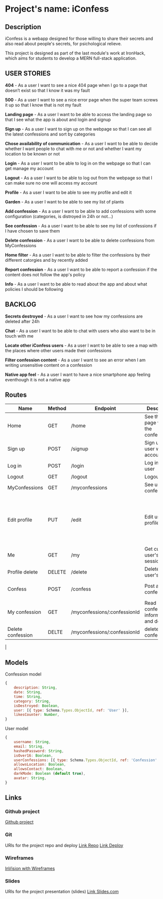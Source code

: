 # Project's name: iConfess


## Description

iConfess is a webapp designed for those willing to share their secrets and also read about people's secrets, for psichological relieve. 

This project is designed as part of the last module's work at IronHack, which aims for students to develop a MERN full-stack application.

## USER STORIES

**404** - As a user I want to see a nice 404 page when I go to a page that doesn’t exist so that I know it was my fault

**500** - As a user I want to see a nice error page when the super team screws it up so that I know that is not my fault

**Landing page** - As a user I want to be able to access the landing page so that I see what the app is about and login and signup

**Sign up** - As a user I want to sign up on the webpage so that I can see all the latest confessions and sort by categories

**Chose availability of communication** - As a user I want to be able to decide whether I want people to chat with me or not and whether I want my location to be known or not

**Login** - As a user I want to be able to log in on the webpage so that I can get manage my account

**Logout** - As a user I want to be able to log out from the webpage so that I can make sure no one will access my account

**Profile** - As a user I want to be able to see my profile and edit it

**Garden** - As a user I want to be able to see my list of plants

**Add confession** - As a user I want to be able to add confessions with some configuration (categories, is distroyed in 24h or not...)

**See confession** - As a user I want to be able to see my list of confessions if I have chosen to save them

**Delete confession** - As a user I want to be able to delete confessions from MyConfessions

**Home filter** - As a user I want to be able to filter the confessions by their different catorgies and by recently added

**Report confession** - As a user I want to be able to report a confession if the content does not follow the app's policy

**Info** - As a user I want to be able to read about the app and about what policies I should be following


## BACKLOG

**Secrets destroyed** - As a user I want to see how my confessions are deleted after 24h

**Chat** - As a user I want to be able to chat with users who also want to be in touch with me

**Locate other iConfess users** - As a user I want to be able to see a map with the places where other users made their confessions

**Filter confession content** - As a user I want to see an error when I am writing unsensitive content on a confession

**Native app feel** - As a user I want to have a nice smartphone app feeling eventhough it is not a native app


## Routes

| Name            | Method | Endpoint                      | Description                                      | Body                                  | Redirects       |
| --------------- | ------ | ----------------------------- | ------------------------------------------------ | ------------------------------------- | --------------- |
| Home           | GET    | /home                            | See the main page with all the confessions                               |                                       |                 |
| Sign up    | POST   | /signup                        | Sign up a user with an account                          | { mail, username, password }                                   |       /confess          |
| Log in          | POST   | /login                        | Log in the user                                  | { mail, password }                      | /home               |
| Logout   | GET    | /logout                            | Logout a user                       |                                       | /login                 |
| MyConfessions        | GET   | /myconfessions               | See user's confessions                       |                    |      |
| Edit profile        | PUT   | /edit                    | Edit user's profile                                  |   { mail, username, password, darkMode, allowsContact, allowsLocation, darkMode, avatar }                                    | /myconfessions              |
| Me         | GET    | /my                      | Get current user's session          |                                       |                 |
| Profile delete  | DELETE   | /delete                      | Delete a user's profile  |                  | /sign up      |
| Confess          | POST   | /confess                       | Post a confession                     |    { description, category, isDestroyed }                                   |   /myconfessions              |
| My confession           | GET    | /myconfessions/:confessionId               | Read confessions's information and delete it                        |                                       |                 |
| Delete confession  | DELTE    | /myconfessions/:confessionId                | delete confession                   |                                       |                 |
| 

## Models

Confession model

```js
{
    description: String,
    date: String,
    time: String,
    category: String,
    isDestroyed: Boolean,
    user: [{ type: Schema.Types.ObjectId, ref: 'User' }],
    likesCounter: Number,
}
```

User model

```js
{
    username: String,
    email: String,
    hashedPassword: String,
    isOver16: Boolean,
    userConfessions: [{ type: Schema.Types.ObjectId, ref: 'Confession' }],
    allowsLocation: Boolean,
    allowsContact: Boolean,
    darkMode: Boolean (default true),
    avatar: String,
}
```

## Links

### Github project

[Github project](https://github.com/iconfess-app)

### Git

URls for the project repo and deploy
[Link Repo](https://github.com/iconfess-app)
[Link Deploy]()

### Wireframes

[InVision with Wireframes](https://invis.io/6EUID9GH4YF)

### Slides

URls for the project presentation (slides)
[Link Slides.com](https://slides.com/)
